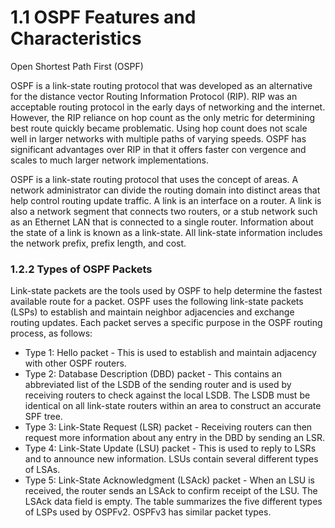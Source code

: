 # 1.1 OSPF Features and Characteristics
Open Shortest Path First (OSPF)


OSPF is a link-state routing protocol that was developed as an alternative for the distance vector Routing Information Protocol (RIP). RIP was an acceptable routing protocol in the early days of networking and the internet. However, the RIP reliance on hop count as the only metric for determining best route quickly became problematic. Using hop count does not scale well in larger networks with multiple paths of varying speeds. OSPF has significant advantages over RIP in that it offers faster con
vergence and scales to much larger network implementations.

OSPF is a link-state routing protocol that uses the concept of areas. A network administrator can divide the routing domain into distinct areas that help control routing update traffic. A link is an interface on a router. A link is also a network segment that connects two routers, or a stub network such as an Ethernet LAN that is connected to a single router. Information about the state of a link is known as a link-state. All link-state information includes the network prefix, prefix length, and cost.

### 1.2.2 Types of OSPF Packets

Link-state packets are the tools used by OSPF to help determine the fastest available route for a packet. OSPF uses the following link-state packets (LSPs) to establish and maintain neighbor adjacencies and exchange routing updates. Each packet serves a specific purpose in the OSPF routing process, as follows:

* Type 1: Hello packet - This is used to establish and maintain adjacency with other OSPF routers.
* Type 2: Database Description (DBD) packet - This contains an abbreviated list of the LSDB of the sending router and is used by receiving routers to check against the local LSDB. The LSDB must be identical on all link-state routers within an area to construct an accurate SPF tree.
* Type 3: Link-State Request (LSR) packet - Receiving routers can then request more information about any entry in the DBD by sending an LSR.
* Type 4: Link-State Update (LSU) packet - This is used to reply to LSRs and to announce new information. LSUs contain several different types of LSAs.
* Type 5: Link-State Acknowledgment (LSAck) packet - When an LSU is received, the router sends an LSAck to confirm receipt of the LSU. The LSAck data field is empty.
The table summarizes the five different types of LSPs used by OSPFv2. OSPFv3 has similar packet types.